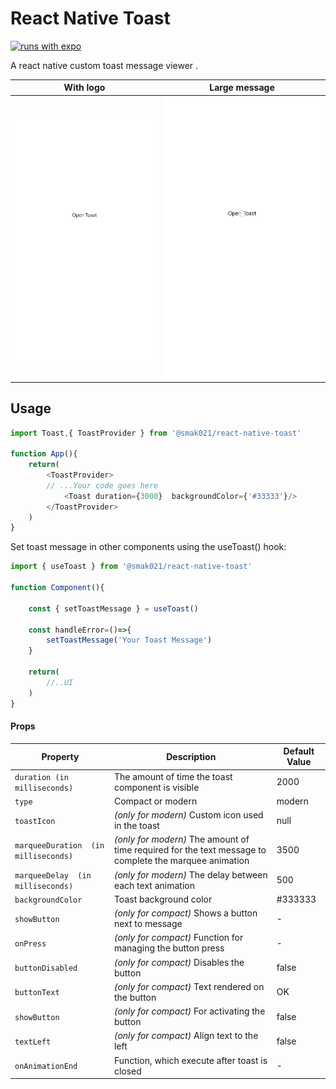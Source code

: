 # React Native Toast

[![runs with expo](https://img.shields.io/badge/Runs%20with%20Expo-4630EB.svg?style=flat-square&logo=EXPO&labelColor=f3f3f3&logoColor=000)](https://expo.io/)

A react native custom toast message viewer .

| With logo | Large message |
|---|---|
|![Toast with icon](./preview.gif) | ![Large toast message](./preview2.gif) |



## Usage

```javascript
import Toast,{ ToastProvider } from '@smak021/react-native-toast'

function App(){
    return(
        <ToastProvider>
        // ...Your code goes here
            <Toast duration={3000}  backgroundColor={'#33333'}/>
        </ToastProvider>
    )
}
```


 Set toast message in other components using the useToast() hook:

```javascript
import { useToast } from '@smak021/react-native-toast'

function Component(){

    const { setToastMessage } = useToast()

    const handleError=()=>{
        setToastMessage('Your Toast Message')
    }

    return(
        //..UI
    )
}

```

#### Props

| Property                              | Description                                                                                                   | Default Value    |
| --------------------------------------| --------------------------------------------------------------------------------------------------------------| -----------------|
| `duration (in milliseconds)`          | The amount of time the toast component is visible                                                             | 2000             |
| `type`                                | Compact or modern                                                                                             | modern           |
| `toastIcon`                           | *(only for modern)* Custom icon used in the toast                                                             | null             |
| `marqueeDuration  (in milliseconds)`  | *(only for modern)* The amount of time required for the text message to complete the marquee animation        | 3500             |
| `marqueeDelay  (in milliseconds)`     | *(only for modern)* The delay between each text animation                                                     | 500              |
| `backgroundColor`                     | Toast background color                                                                                        | #333333          |
| `showButton`                          | *(only for compact)* Shows a button next to message                                                           | -                |
| `onPress`                             | *(only for compact)* Function for managing the button press                                                   | -                |
| `buttonDisabled`                      | *(only for compact)* Disables the button                                                                      | false            |
| `buttonText`                          | *(only for compact)* Text rendered on the button                                                              | OK               |
| `showButton`                          | *(only for compact)* For activating the button                                                                | false            |
| `textLeft`                            | *(only for compact)* Align text to the left                                                                   | false            |
| `onAnimationEnd`                      | Function, which execute after toast is closed                                                                 | -                |


